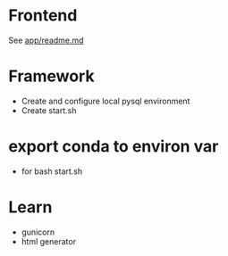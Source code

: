 # Frontend
See [app/readme.md](https://github.com/ephemer1s/ece1779h-a1/blob/frontend/app/readme.md)

# Framework
* Create and configure local pysql environment
* Create start.sh

# export conda to environ var
* for bash start.sh

# Learn
* gunicorn
* html generator